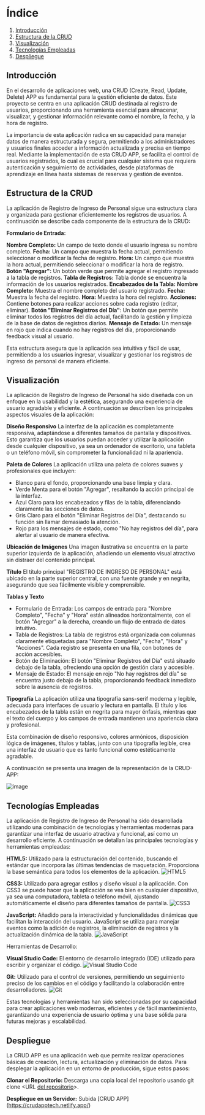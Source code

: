 # Índice

1. [Introducción](#introducción)
2. [Estructura de la CRUD](#estructura-de-la-crud)
3. [Visualización](#visualización)
4. [Tecnologías Empleadas](#tecnologías-empleadas)
5. [Despliegue](#despliegue)

## Introducción

En el desarrollo de aplicaciones web, una CRUD (Create, Read, Update, Delete) APP es fundamental para la gestión eficiente de datos. Este proyecto se centra en una aplicación CRUD destinada al registro de usuarios, proporcionando una herramienta esencial para almacenar, visualizar, y gestionar información relevante como el nombre, la fecha, y la hora de registro.

La importancia de esta aplicación radica en su capacidad para manejar datos de manera estructurada y segura, permitiendo a los administradores y usuarios finales acceder a información actualizada y precisa en tiempo real. Mediante la implementación de esta CRUD APP, se facilita el control de usuarios registrados, lo cual es crucial para cualquier sistema que requiera autenticación y seguimiento de actividades, desde plataformas de aprendizaje en línea hasta sistemas de reservas y gestión de eventos.

## Estructura de la CRUD

La aplicación de Registro de Ingreso de Personal sigue una estructura clara y organizada para gestionar eficientemente los registros de usuarios. A continuación se describe cada componente de la estructura de la CRUD:

**Formulario de Entrada:**

**Nombre Completo:** Un campo de texto donde el usuario ingresa su nombre completo.
**Fecha:** Un campo que muestra la fecha actual, permitiendo seleccionar o modificar la fecha de registro.
**Hora:** Un campo que muestra la hora actual, permitiendo seleccionar o modificar la hora de registro.
**Botón "Agregar":** Un botón verde que permite agregar el registro ingresado a la tabla de registros.
**Tabla de Registros:** Tabla donde se encuentra la información de los usuarios registrados.
**Encabezados de la Tabla:**
**Nombre Completo:** Muestra el nombre completo del usuario registrado.
**Fecha:** Muestra la fecha del registro.
**Hora:** Muestra la hora del registro.
**Acciones:** Contiene botones para realizar acciones sobre cada registro (editar, eliminar).
**Botón "Eliminar Registros del Día"**: Un botón que permite eliminar todos los registros del día actual, facilitando la gestión y limpieza de la base de datos de registros diarios.
**Mensaje de Estado:** Un mensaje en rojo que indica cuando no hay registros del día, proporcionando feedback visual al usuario.

Esta estructura asegura que la aplicación sea intuitiva y fácil de usar, permitiendo a los usuarios ingresar, visualizar y gestionar los registros de ingreso de personal de manera eficiente.

## Visualización

La aplicación de Registro de Ingreso de Personal ha sido diseñada con un enfoque en la usabilidad y la estética, asegurando una experiencia de usuario agradable y eficiente. A continuación se describen los principales aspectos visuales de la aplicación:

**Diseño Responsivo**
La interfaz de la aplicación es completamente responsiva, adaptándose a diferentes tamaños de pantalla y dispositivos. Esto garantiza que los usuarios puedan acceder y utilizar la aplicación desde cualquier dispositivo, ya sea un ordenador de escritorio, una tableta o un teléfono móvil, sin comprometer la funcionalidad ni la apariencia.

**Paleta de Colores**
La aplicación utiliza una paleta de colores suaves y profesionales que incluyen:

* Blanco para el fondo, proporcionando una base limpia y clara.
* Verde Menta para el botón "Agregar", resaltando la acción principal de la interfaz.
* Azul Claro para los encabezados y filas de la tabla, diferenciando claramente las secciones de datos.
* Gris Claro para el botón "Eliminar Registros del Día", destacando su función sin llamar demasiado la atención.
* Rojo para los mensajes de estado, como "No hay registros del día", para alertar al usuario de manera efectiva.

**Ubicación de Imágenes**
Una imagen ilustrativa se encuentra en la parte superior izquierda de la aplicación, añadiendo un elemento visual atractivo sin distraer del contenido principal.

**Título**
El título principal "REGISTRO DE INGRESO DE PERSONAL" está ubicado en la parte superior central, con una fuente grande y en negrita, asegurando que sea fácilmente visible y comprensible.

**Tablas y Texto**
* Formulario de Entrada: Los campos de entrada para "Nombre Completo", "Fecha" y "Hora" están alineados horizontalmente, con el botón "Agregar" a la derecha, creando un flujo de entrada de datos intuitivo.
* Tabla de Registros: La tabla de registros está organizada con columnas claramente etiquetadas para "Nombre Completo", "Fecha", "Hora" y "Acciones". Cada registro se presenta en una fila, con botones de acción accesibles.
* Botón de Eliminación: El botón "Eliminar Registros del Día" está situado debajo de la tabla, ofreciendo una opción de gestión clara y accesible.
* Mensaje de Estado: El mensaje en rojo "No hay registros del día" se encuentra justo debajo de la tabla, proporcionando feedback inmediato sobre la ausencia de registros.

**Tipografía**
La aplicación utiliza una tipografía sans-serif moderna y legible, adecuada para interfaces de usuario y lectura en pantalla. El título y los encabezados de la tabla están en negrita para mayor énfasis, mientras que el texto del cuerpo y los campos de entrada mantienen una apariencia clara y profesional.

Esta combinación de diseño responsivo, colores armónicos, disposición lógica de imágenes, títulos y tablas, junto con una tipografía legible, crea una interfaz de usuario que es tanto funcional como estéticamente agradable.

A continuación se presenta una imagen de la representación de la CRUD-APP:

![image](https://github.com/user-attachments/assets/6b4e8b30-dcc9-4f8c-9b3c-dded679842ed)


## Tecnologías Empleadas

La aplicación de Registro de Ingreso de Personal ha sido desarrollada utilizando una combinación de tecnologías y herramientas modernas para garantizar una interfaz de usuario atractiva y funcional, así como un desarrollo eficiente. A continuación se detallan las principales tecnologías y herramientas empleadas:

**HTML5:** Utilizado para la estructuración del contenido, buscando el estándar que incorpora las últimas tendencias de maquetación. Proporciona la base semántica para todos los elementos de la aplicación. ![HTML5](https://img.shields.io/badge/HTML5-000000?style=flat-square&logo=html5&logoColor=E34F26)


**CSS3:** Utilizado para agregar estilos y diseño visual a la aplicación. Con CSS3 se puede hacer que la aplicación se vea bien en cualquier dispositivo, ya sea una computadora, tableta o teléfono móvil, ajustando automáticamente el diseño para diferentes tamaños de pantalla. ![CSS3](https://img.shields.io/badge/CSS3-000000?style=flat-square&logo=css3&logoColor=1572B6)


**JavaScript:** Añadido para la interactividad y funcionalidades dinámicas que facilitan la interacción del usuario. JavaScript se utiliza para manejar eventos como la adición de registros, la eliminación de registros y la actualización dinámica de la tabla. ![JavaScript](https://img.shields.io/badge/JavaScript-000000?style=flat-square&logo=javascript&logoColor=F7DF1E)


Herramientas de Desarrollo:

**Visual Studio Code:** El entorno de desarrollo integrado (IDE) utilizado para escribir y organizar el código. ![Visual Studio Code](https://img.shields.io/badge/Visual_Studio_Code-000000?style=flat-square&logo=visual-studio-code&logoColor=007ACC)

**Git:** Utilizado para el control de versiones, permitiendo un seguimiento preciso de los cambios en el código y facilitando la colaboración entre desarrolladores. ![Git](https://img.shields.io/badge/Git-000000?style=flat-square&logo=git&logoColor=F05032)


Estas tecnologías y herramientas han sido seleccionadas por su capacidad para crear aplicaciones web modernas, eficientes y de fácil mantenimiento, garantizando una experiencia de usuario óptima y una base sólida para futuras mejoras y escalabilidad.

## Despliegue

La CRUD APP es una aplicación web que permite realizar operaciones básicas de creación, lectura, actualización y eliminación de datos. Para desplegar la aplicación en un entorno de producción, sigue estos pasos:

**Clonar el Repositorio:** Descarga una copia local del repositorio usando git clone <URL [del repositorio](https://github.com/richacon32/Crud__APP-Talentotech.git)>.

**Despliegue en un Servidor:** Subida 
[CRUD APP] (https://crudapptech.netlify.app/)
